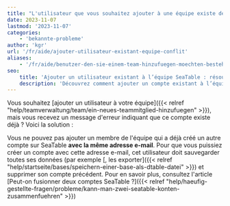 ```yaml
---
title: "L'utilisateur que vous souhaitez ajouter à une équipe existe déjà"
date: 2023-11-07
lastmod: '2023-11-07'
categories:
    - 'bekannte-probleme'
author: 'kgr'
url: '/fr/aide/ajouter-utilisateur-existant-equipe-conflit'
aliases:
    - '/fr/aide/benutzer-den-sie-einem-team-hinzufuegen-moechten-besteht-bereits'
seo:
    title: 'Ajouter un utilisateur existant à l’équipe SeaTable : résoudre les conflits'
    description: 'Découvrez comment ajouter un compte existant à l’équipe SeaTable, gérer les doublons d’e-mail, exporter ou supprimer les données si nécessaire.'
---
```


Vous souhaitez [ajouter un utilisateur à votre équipe]({{< relref "help/teamverwaltung/team/ein-neues-teammitglied-hinzufuegen" >}}), mais vous recevez un message d'erreur indiquant que ce compte existe déjà ? Voici la solution :

Vous ne pouvez pas ajouter un membre de l'équipe qui a déjà créé un autre compte sur SeaTable **avec la même adresse e-mail**. Pour que vous puissiez créer un compte avec cette adresse e-mail, cet utilisateur doit sauvegarder toutes ses données (par exemple [, les exporter]({{< relref "help/startseite/bases/speichern-einer-base-als-dtable-datei" >}}) et supprimer son compte précédent. Pour en savoir plus, consultez l'article [Peut-on fusionner deux comptes SeaTable ?]({{< relref "help/haeufig-gestellte-fragen/probleme/kann-man-zwei-seatable-konten-zusammenfuehren" >}})
